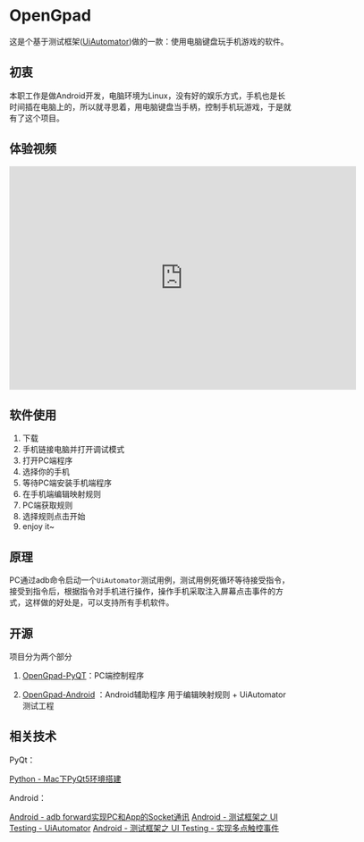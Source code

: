 # OpenGpad

这是个基于测试框架([UiAutomator](/2016/01/02/Android-测试框架之-UI-Testing-UI-Automator/))做的一款：使用电脑键盘玩手机游戏的软件。

## 初衷

本职工作是做Android开发，电脑环境为Linux，没有好的娱乐方式，手机也是长时间插在电脑上的，所以就寻思着，用电脑键盘当手柄，控制手机玩游戏，于是就有了这个项目。

## 体验视频

<iframe height=400 width=620 src="http://player.youku.com/embed/XMTQ1NTQ2NTIyMA==" frameborder=0 allowfullscreen></iframe>

## 软件使用

1. 下载
2. 手机链接电脑并打开调试模式
3. 打开PC端程序
4. 选择你的手机
5. 等待PC端安装手机端程序 
6. 在手机端编辑映射规则
7. PC端获取规则
8. 选择规则点击开始
9. enjoy it~

## 原理

PC通过adb命令启动一个``UiAutomator``测试用例，测试用例死循环等待接受指令，接受到指令后，根据指令对手机进行操作，操作手机采取注入屏幕点击事件的方式，这样做的好处是，可以支持所有手机软件。

## 开源

项目分为两个部分

1. [OpenGpad-PyQT](https://github.com/gavinliu/OpenGpad-PyQT)：PC端控制程序

2. [OpenGpad-Android](https://github.com/gavinliu/OpenGpad-Android) ：Android辅助程序 用于编辑映射规则 + UiAutomator测试工程

## 相关技术

PyQt：

[Python - Mac下PyQt5环境搭建](http://gavinliu.cn/2016/01/16/Python-Mac%E4%B8%8BPyQt5%E7%8E%AF%E5%A2%83%E6%90%AD%E5%BB%BA/)

Android：

[Android - adb forward实现PC和App的Socket通讯](http://gavinliu.cn/2016/01/19/Android-adb-forward实现PC和Android的Socket通讯/)
[Android - 测试框架之 UI Testing - UiAutomator](http://gavinliu.cn/2016/01/02/Android-测试框架之-UI-Testing-UI-Automator/)
[Android - 测试框架之 UI Testing - 实现多点触控事件](http://gavinliu.cn/2016/02/23/Android-测试框架之-UI-Testing-实现多点触控事件/)
